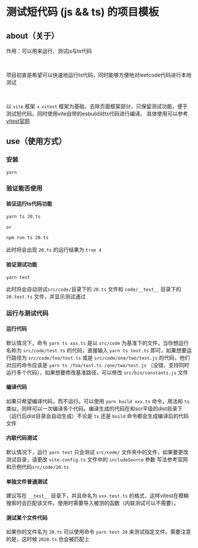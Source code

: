 # 测试短代码 (js && ts) 的项目模板

## about（关于）

作用：可以用来运行、测试js与ts代码

<br>

项目初衷是希望可以快速地运行ts代码，同时能够方便地对leetcode代码进行本地测试

<br>

以 `vite` 框架 + `vitest` 框架为基础，去除页面框架部分，只保留测试功能，便于测试短代码。同时使用vite自带的esbuild对ts代码进行编译。
具体使用可以参考[vitest官网](https://cn.vitest.dev/)

## use（使用方式）

### 安装

``` bash
yarn
```

### 验证能否使用

#### 验证运行ts代码功能

```bash
yarn ts 20.ts

or

npm run ts 20.ts
```

此时将会出现 `20.ts` 的运行结果为 `true 4`

#### 验证测试功能

```bash
yarn test
```

此时将会自动测试`src/code/`目录下的 `20.ts` 文件和 `code/__test__` 目录下的 `20.test.ts` 文件，并显示测试通过

### 运行与测试代码

#### 运行代码

默认情况下，命令 `yarn ts xxx.ts` 是以 `src/code` 为基准下的文件，当你想运行名称为 `src/code/test.ts` 的代码，直接输入 `yarn ts test.ts` 即可，如果想要运行路径为 `src/code/foo/test.ts` 或是 `src/code/one/two/test.js` 的代码，他们对应的命令应该是 `yarn ts /foo/test.ts /one/two/test.js` （没错，支持同时运行多个代码），如果想要修改基准路径，可以修改 `src/bin/constants.js` 文件

#### 编译代码

如果只希望编译代码，而不运行。可以使用 `yarn build xxx.ts` 命令，用法和 `ts` 类似，同样可以一次编译多个代码。编译生成的代码在和scr平级的dist目录下（运行后dist目录会自动生成）不论是 `ts` 还是 `build` 命令都会生成编译后的代码文件

#### 内联代码测试

默认情况下，运行 `yarn test` 只会测试 `src/code/` 文件夹中的文件，如果要更改测试目录，请更改 `vite.config.ts` 文件中的 `includeSource` 参数
写法参考官网和示例代码`src/code/20.ts`

#### 单独文件普通测试

建议写在 `__test__` 目录下，并且命名为 `xxx.test.ts` 的格式，这样vitest在模糊搜索时会匹配该文件。使用时需要导入被测的函数（内联测试可以不需要）。

#### 测试某个文件代码

如果你的文件名为 `20.ts` 可以使用命令 `yarn test 20` 来测试指定文件。需要注意的是，这时候 `2020.ts` 也会被匹配上
